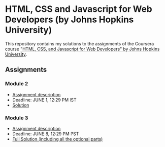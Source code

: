 # HTML, CSS and Javascript for Web Developers (by Johns Hopkins University)

This repository contains my solutions to the assignments of the Coursera course
["HTML, CSS, and Javascript for Web Developers" by Johns Hopkins University](https://www.coursera.org/learn/html-css-javascript-for-web-developers).

## Assignments

### Module 2
* [Assignment description](./descriptions/assignment2/Assignment-2.md)
* Deadline: JUNE 1, 12:29 PM IST
* [Solution](https://deepak2131.github.io/HTML-CSS-JAVASCRIPT-BY-JHU/module2_solution/)

### Module 3
* [Assignment description](./descriptions/assignment3/Assignment-3.md)
* Deadline: JUNE 8, 12:29 PM PST
* [Full Solution (including all the optional parts)](https://deepak2131.github.io/HTML-CSS-JAVASCRIPT-BY-JHU/module3_solution/)
